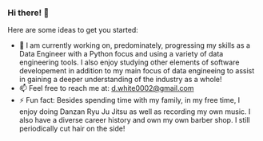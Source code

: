 ### Hi there! 👋

Here are some ideas to get you started:

- 🔭 I am currently working on, predominately, progressing my skills as a Data Engineer with a Python focus and using a variety of data engineering tools. I also enjoy studying other elements of software developement in addition to my main focus of data engineeing to assist in gaining a deeper understanding of the industry as a whole!
- 📫 Feel free to reach me at: [d.white0002@gmail.com](mailto:d.white0002@gmail.com)
- ⚡ Fun fact: Besides spending time with my family, in my free time, I enjoy doing Danzan Ryu Ju Jitsu as well as recording my own music. I also have a diverse career history and own my own barber shop. I still periodically cut hair on the side! 

